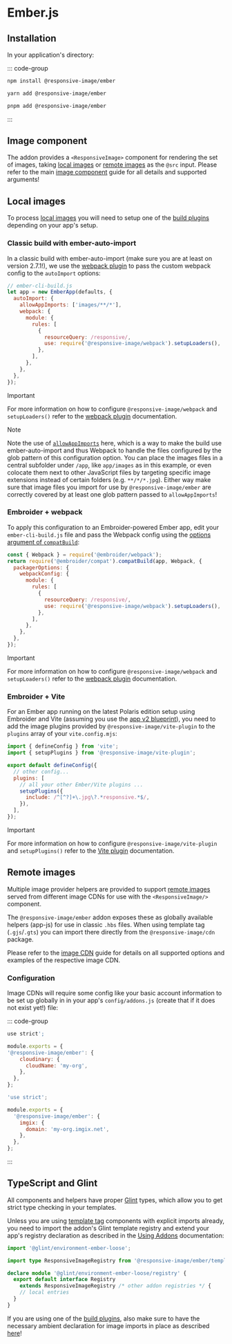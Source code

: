 # Ember.js

## Installation

In your application's directory:

::: code-group

```bash [npm]
npm install @responsive-image/ember
```

```bash [yarn]
yarn add @responsive-image/ember
```

```bash [pnpm]
pnpm add @responsive-image/ember
```

:::

## Image component

The addon provides a `<ResponsiveImage>` component for rendering the set of images, taking [local images](#local-images) or [remote images](#remote-images) as the `@src` input. Please refer to the main [image component](../usage/component.md) guide for all details and supported arguments!

## Local images

To process [local images](../usage/local-images.md) you will need to setup one of the [build plugins](../build/index.md) depending on your app's setup.

### Classic build with ember-auto-import

In a classic build with ember-auto-import (make sure you are at least on version 2.7.1!), we use the [webpack plugin](../build/webpack.md) to pass the custom webpack config to the `autoImport` options:

```js
// ember-cli-build.js
let app = new EmberApp(defaults, {
  autoImport: {
    allowAppImports: ['images/**/*'],
    webpack: {
      module: {
        rules: [
          {
            resourceQuery: /responsive/,
            use: require('@responsive-image/webpack').setupLoaders(),
          },
        ],
      },
    },
  },
});
```

> [!IMPORTANT]
> For more information on how to configure `@responsive-image/webpack` and `setupLoaders()` refer to the [webpack plugin](../build/webpack.md) documentation.

> [!Note]
> Note the use of [`allowAppImports`](https://github.com/embroider-build/ember-auto-import#app-imports) here, which is a way to make the build use ember-auto-import and thus Webpack to handle the files configured by the glob pattern of this configuration option. You can place the images files in a central subfolder under `/app`, like `app/images` as in this example, or even colocate them next to other JavaScript files by targeting specific image extensions instead of certain folders (e.g. `**/*/*.jpg`). Either way make sure that image files you import for use by `@responsive-image/ember` are correctly covered by at least one glob pattern passed to `allowAppImports`!

### Embroider + webpack

To apply this configuration to an Embroider-powered Ember app, edit your `ember-cli-build.js` file and pass the Webpack config using the [options argument of `compatBuild`](https://github.com/embroider-build/embroider?tab=readme-ov-file#options):

```js
const { Webpack } = require('@embroider/webpack');
return require('@embroider/compat').compatBuild(app, Webpack, {
  packagerOptions: {
    webpackConfig: {
      module: {
        rules: [
          {
            resourceQuery: /responsive/,
            use: require('@responsive-image/webpack').setupLoaders(),
          },
        ],
      },
    },
  },
});
```

> [!IMPORTANT]
> For more information on how to configure `@responsive-image/webpack` and `setupLoaders()` refer to the [webpack plugin](../build/webpack.md) documentation.

### Embroider + Vite

For an Ember app running on the latest Polaris edition setup using Embroider and Vite (assuming you use the [app v2 blueprint](https://github.com/embroider-build/app-blueprint)), you need to add the image plugins provided by `@responsive-image/vite-plugin` to the `plugins` array of your `vite.config.mjs`:

```js
import { defineConfig } from 'vite';
import { setupPlugins } from '@responsive-image/vite-plugin';

export default defineConfig({
  // other config...
  plugins: [
    // all your other Ember/Vite plugins ...
    setupPlugins({
      include: /^[^?]+\.jpg\?.*responsive.*$/,
    }),
  ],
});
```

> [!IMPORTANT]
> For more information on how to configure `@responsive-image/vite-plugin` and `setupPlugins()` refer to the [Vite plugin](../build/vite.md) documentation.

## Remote images

Multiple image provider helpers are provided to support [remote images](../usage/remote-images.md) served from different image CDNs for use with the `<ResponsiveImage/>` component.

The `@responsive-image/ember` addon exposes these as globally available helpers (app-js) for use in classic `.hbs` files. When using template tag (`.gjs`/`.gts`) you can import there directly from the `@responsive-image/cdn` package.

Please refer to the [image CDN](../cdn/index.md) guide for details on all supported options and examples of the respective image CDN.

### Configuration

Image CDNs will require some config like your basic account information to be set up globally in in your app's `config/addons.js` (create that if it does not exist yet!) file:

::: code-group

```js [Cloudinary]
use strict';

module.exports = {
'@responsive-image/ember': {
    cloudinary: {
      cloudName: 'my-org',
    },
  },
};
```

```js [Imgix]
'use strict';

module.exports = {
  '@responsive-image/ember': {
    imgix: {
      domain: 'my-org.imgix.net',
    },
  },
};
```

:::

## TypeScript and Glint

All components and helpers have proper [Glint](https://github.com/typed-ember/glint) types, which allow you to get strict type checking in your templates.

Unless you are using [template tag](https://guides.emberjs.com/release/components/template-tag-format/) components with explicit imports already,
you need to import the addon's Glint template registry and extend your app's registry declaration as described in the [Using Addons](https://typed-ember.gitbook.io/glint/using-glint/ember/using-addons#using-glint-enabled-addons) documentation:

```ts
import '@glint/environment-ember-loose';

import type ResponsiveImageRegistry from '@responsive-image/ember/template-registry';

declare module '@glint/environment-ember-loose/registry' {
  export default interface Registry
    extends ResponsiveImageRegistry /* other addon registries */ {
    // local entries
  }
}
```

If you are using one of the [build plugins](../build/index.md), also make sure to have the necessary ambient declaration for image imports in place as described [here](../usage/local-images.md#typescript)!
